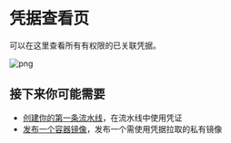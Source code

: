 # 凭据查看页

可以在这里查看所有有权限的已关联凭据。

![png](../../assets/service_ticket_list.png)

## 接下来你可能需要

* [创建你的第一条流水线](../../Quickstarts/Create-your-first-pipeline.md)，在流水线中使用凭证
* [发布一个容器镜像](../Store/ci-images/release-new-image.md)，发布一个需使用凭据拉取的私有镜像